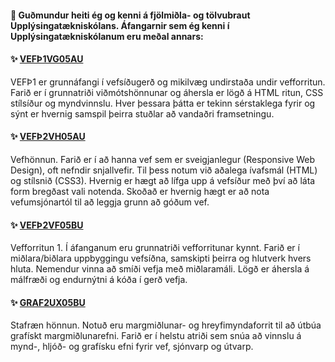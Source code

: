 ####  👋 Guðmundur heiti ég og kenni á fjölmiðla- og tölvubraut Upplýsingatækniskólans. Áfangarnir sem ég kenni í Upplýsingatækniskólanum eru meðal annars:

####  ✨ [VEFÞ1VG05AU](https://github.com/vefgrunnur)

VEFÞ1 er grunnáfangi í vefsíðugerð og mikilvæg undirstaða undir vefforritun. Farið er í grunnatriði viðmótshönnunar og áhersla er lögð á HTML ritun, CSS stílsíður og myndvinnslu. Hver þessara þátta er tekinn sérstaklega fyrir og sýnt er hvernig samspil þeirra stuðlar að vandaðri framsetningu.

####  ✨ [VEFÞ2VH05AU](https://github.com/vefhonnun)

Vefhönnun. Farið er í að hanna vef sem er sveigjanlegur (Responsive Web Design), oft nefndir snjallvefir. Til þess notum við aðalega ívafsmál (HTML) og stílsnið (CSS3). Hvernig er hægt að lífga upp á vefsíður með því að láta form bregðast vali notenda. Skoðað er hvernig hægt er að nota vefumsjónartól til að leggja grunn að góðum vef.

####  ✨ [VEFÞ2VF05BU](https://github.com/vefthroun)

Vefforritun 1. Í áfanganum eru grunnatriði vefforritunar kynnt. Farið er í miðlara/biðlara uppbyggingu vefsíðna, samskipti þeirra og hlutverk hvers hluta. Nemendur vinna að smíði vefja með miðlaramáli. Lögð er áhersla á málfræði og endurnýtni á kóða í gerð vefja.

####  ✨ [GRAF2UX05BU](https://github.com/margmidlun)

Stafræn hönnun. Notuð eru margmiðlunar- og hreyfimyndaforrit til að útbúa grafískt margmiðlunarefni. Farið er í
helstu atriði sem snúa að vinnslu á mynd-, hljóð- og grafísku efni fyrir vef, sjónvarp og útvarp. 

<!--
### Hi there


- 🔭 Í vinnslu ...

- 🌱 I’m currently learning ...
- 👯 I’m looking to collaborate on ...
- 🤔 I’m looking for help with ...
- 💬 Ask me about ...
- 📫 How to reach me: ...
- 😄 Pronouns: ...
- ⚡ Fun fact: ...
-->
